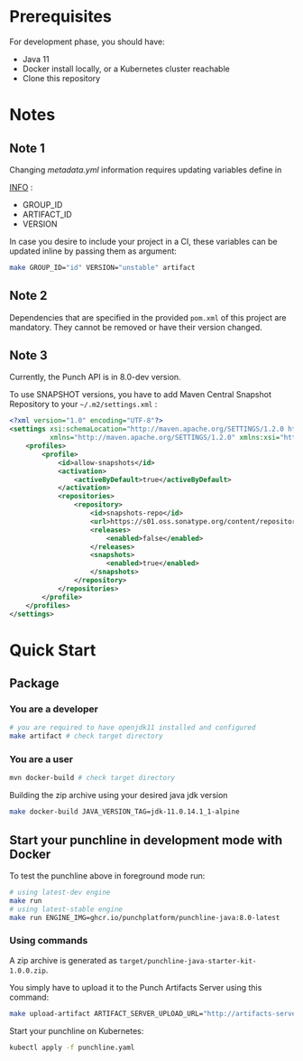 # Prerequisites

For development phase, you should have:

- Java 11
- Docker install locally, or a Kubernetes cluster reachable
- Clone this repository

# Notes

## Note 1

Changing *metadata.yml* information requires updating variables define in

[INFO](./INFO) :

- GROUP_ID
- ARTIFACT_ID
- VERSION

In case you desire to include your project in a CI, these variables can be updated inline by passing them as argument:

```sh
make GROUP_ID="id" VERSION="unstable" artifact
```

## Note 2

Dependencies that are specified in the provided `pom.xml` of this project are mandatory. They cannot be removed or have
their version changed.

## Note 3

Currently, the Punch API is in 8.0-dev version.

To use SNAPSHOT versions, you have to add Maven Central Snapshot Repository to your `~/.m2/settings.xml` :
```xml
<?xml version="1.0" encoding="UTF-8"?>
<settings xsi:schemaLocation="http://maven.apache.org/SETTINGS/1.2.0 http://maven.apache.org/xsd/settings-1.2.0.xsd"
          xmlns="http://maven.apache.org/SETTINGS/1.2.0" xmlns:xsi="http://www.w3.org/2001/XMLSchema-instance">
    <profiles>
        <profile>
            <id>allow-snapshots</id>
            <activation>
                <activeByDefault>true</activeByDefault>
            </activation>
            <repositories>
                <repository>
                    <id>snapshots-repo</id>
                    <url>https://s01.oss.sonatype.org/content/repositories/snapshots</url>
                    <releases>
                        <enabled>false</enabled>
                    </releases>
                    <snapshots>
                        <enabled>true</enabled>
                    </snapshots>
                </repository>
            </repositories>
        </profile>
    </profiles>
</settings>
```

# Quick Start

## Package

### You are a developer

```sh
# you are required to have openjdk11 installed and configured
make artifact # check target directory
```

### You are a user

```sh
mvn docker-build # check target directory
```

Building the zip archive using your desired java jdk version

```sh
make docker-build JAVA_VERSION_TAG=jdk-11.0.14.1_1-alpine
```

## Start your punchline in development mode with Docker

To test the punchline above in foreground mode run:

```sh
# using latest-dev engine
make run
# using latest-stable engine
make run ENGINE_IMG=ghcr.io/punchplatform/punchline-java:8.0-latest
```

### Using commands

A zip archive is generated as `target/punchline-java-starter-kit-1.0.0.zip`.

You simply have to upload it to the Punch Artifacts Server using this command:

```sh
make upload-artifact ARTIFACT_SERVER_UPLOAD_URL="http://artifacts-server.kooker:4245/v1/artifacts/upload"
```

Start your punchline on Kubernetes:
```sh
kubectl apply -f punchline.yaml
```
